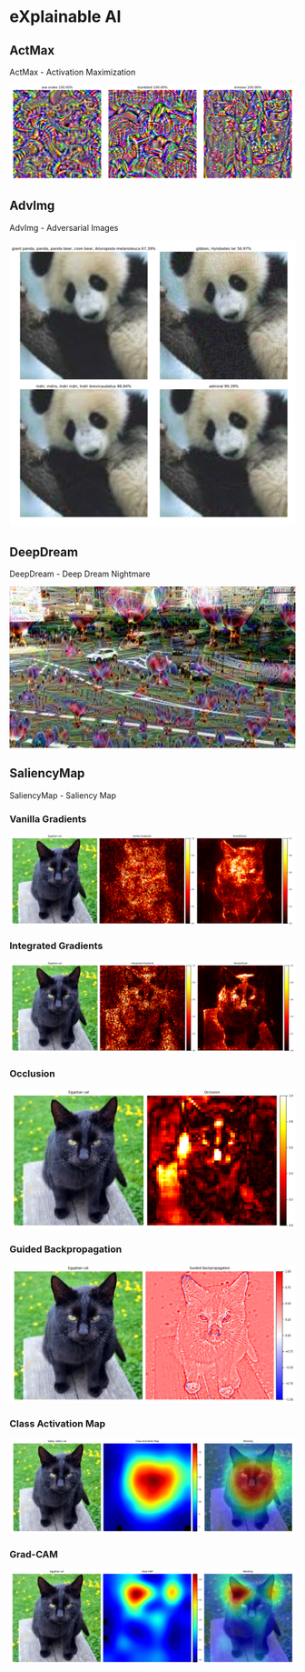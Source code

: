 # eXplainable AI

## ActMax

ActMax - Activation Maximization

<img src="ActMax/actmax.png">

## AdvImg

AdvImg - Adversarial Images

<img src="AdvImg/fast_iterative_least.png">

## DeepDream

DeepDream - Deep Dream Nightmare

<img src="DeepDream/nightmare.png">

## SaliencyMap

SaliencyMap - Saliency Map

### Vanilla Gradients

<img src="SaliencyMap/part1_vanilla.png">

### Integrated Gradients

<img src="SaliencyMap/part1_integrated.png">

### Occlusion

<img src="SaliencyMap/part1_occlusion.png">

### Guided Backpropagation

<img src="SaliencyMap/part2_gbp.png">

### Class Activation Map

<img src="SaliencyMap/part2_cam.png">

### Grad-CAM

<img src="SaliencyMap/part2_gradcam.png">
